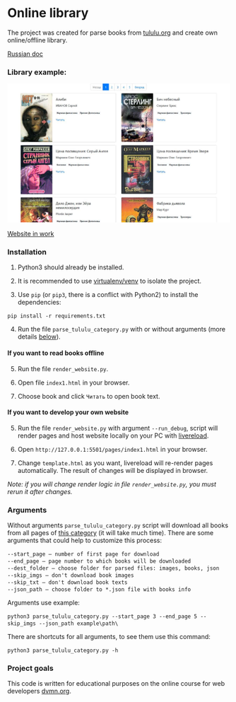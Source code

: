 # Online library

The project was created for parse books from [tululu.org](http://tululu.org) and create own online/offline library.


[Russian doc](https://github.com/FaHoLo/Library_parse/blob/master/READMEru.md)

### Library example:

![Website screenshot](example.jpg)

[Website in work](https://faholo.github.io/Library_parse/) 

### Installation

1. Python3 should already be installed.

2. It is recommended to use [virtualenv/venv](https://docs.python.org/3/library/venv.html) to isolate the project.

3. Use `pip` (or `pip3`, there is a conflict with Python2) to install the dependencies:
```
pip install -r requirements.txt
```

4. Run the file `parse_tululu_category.py` with or without arguments (more details [below](https://github.com/FaHoLo/Library_parse#arguments)).

#### If you want to read books offline

5. Run the file `render_website.py`.

6. Open file `index1.html` in your browser.

7. Choose book and click `Читать` to open book text.

#### If you want to develop your own website

5. Run the file `render_website.py` with argument `--run_debug`, script will render pages and host website locally on your PC with [livereload](https://github.com/lepture/python-livereload).

6. Open `http://127.0.0.1:5501/pages/index1.html` in your browser.

7. Change `template.html` as you want, livereload will re-render pages automatically. The result of changes will be displayed in browser.

_Note: if you will change render logic in file `render_website.py`, you must rerun it after changes._

### Arguments

Without arguments `parse_tululu_category.py` script will download all books from all pages of [this category](http://tululu.org/l55/) (it will take much time). There are some arguments that could help to customize this process:
```
--start_page — number of first page for download
--end_page — page number to which books will be downloaded
--dest_folder — choose folder for parsed files: images, books, json
--skip_imgs — don't download book images
--skip_txt — don't download book texts
--json_path — choose folder to *.json file with books info
```
Arguments use example:
```
python3 parse_tululu_category.py --start_page 3 --end_page 5 --skip_imgs --json_path example\path\
```

There are shortcuts for all arguments, to see them use this command:
```
python3 parse_tululu_category.py -h
```
### Project goals

This code is written for educational purposes on the online course for web developers [dvmn.org](https://dvmn.org/).
